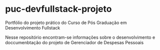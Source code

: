 # puc-devfullstack-projeto
Portfólio do projeto prático do Curso de Pós Graduação em Desenvolvimento Fullstack

Nesse repositório encontram-se informações sobre o desenvolvimento e doccumenbtação do projeto de Gerenciador de Despesas Pessoais
